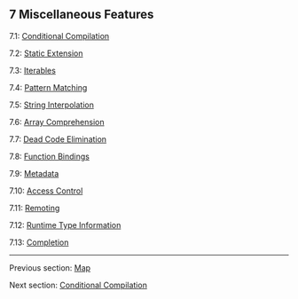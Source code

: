 ## 7 Miscellaneous Features

7.1: [Conditional Compilation](7.1-Conditional_Compilation.md)

7.2: [Static Extension](7.2-Static_Extension.md)

7.3: [Iterables](7.3-Iterables.md)

7.4: [Pattern Matching](7.4-Pattern_Matching.md)

7.5: [String Interpolation](7.5-String_Interpolation.md)

7.6: [Array Comprehension](7.6-Array_Comprehension.md)

7.7: [Dead Code Elimination](7.7-Dead_Code_Elimination.md)

7.8: [Function Bindings](7.8-Function_Bindings.md)

7.9: [Metadata](7.9-Metadata.md)

7.10: [Access Control](7.10-Access_Control.md)

7.11: [Remoting](7.11-Remoting.md)

7.12: [Runtime Type Information](7.12-Runtime_Type_Information.md)

7.13: [Completion](7.13-Completion.md)

---

Previous section: [Map](6.2.4-Map.md)

Next section: [Conditional Compilation](7.1-Conditional_Compilation.md)